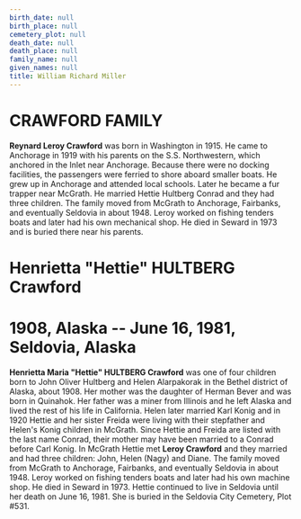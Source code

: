 ```yaml
---
birth_date: null
birth_place: null
cemetery_plot: null
death_date: null
death_place: null
family_name: null
given_names: null
title: William Richard Miller
---
```


# CRAWFORD FAMILY

**Reynard Leroy Crawford** was born in Washington in 1915. He came to
Anchorage in 1919 with his parents on the S.S. Northwestern, which
anchored in the Inlet near Anchorage. Because there were no docking
facilities, the passengers were ferried to shore aboard smaller boats.
He grew up in Anchorage and attended local schools. Later he became a
fur trapper near McGrath. He married Hettie Hultberg Conrad and they had
three children. The family moved from McGrath to Anchorage, Fairbanks,
and eventually Seldovia in about 1948. Leroy worked on fishing tenders
boats and later had his own mechanical shop. He died in Seward in 1973
and is buried there near his parents.

# Henrietta "Hettie" HULTBERG Crawford

# 1908, Alaska -- June 16, 1981, Seldovia, Alaska

**Henrietta Maria "Hettie" HULTBERG Crawford** was one of
four children born to John Oliver Hultberg and Helen Alarpakorak in the
Bethel district of Alaska, about 1908. Her mother was the daughter of
Herman Bever and was born in Quinahok. Her father was a miner from
Illinois and he left Alaska and lived the rest of his life in
California. Helen later married Karl Konig and in 1920 Hettie and her
sister Freida were living with their stepfather and Helen's Konig
children in McGrath. Since Hettie and Freida are listed with the last
name Conrad, their mother may have been married to a Conrad before Carl
Konig. In McGrath Hettie met **Leroy Crawford** and they
married and had three children: John, Helen (Nagy) and Diane. The family
moved from McGrath to Anchorage, Fairbanks, and eventually Seldovia in
about 1948. Leroy worked on fishing tenders boats and later had his own
machine shop. He died in Seward in 1973. Hettie continued to live in
Seldovia until her death on June 16, 1981. She is buried in the Seldovia
City Cemetery, Plot \#531.
